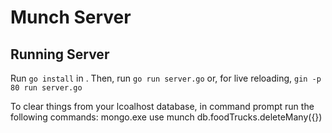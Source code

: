 # Munch Server

## Running Server

Run `go install` in .
Then, run `go run server.go`
or, for live reloading, `gin -p 80 run server.go`


To clear things from your lcoalhost database, in command prompt run the following commands:
    mongo.exe
    use munch
    db.foodTrucks.deleteMany({})
